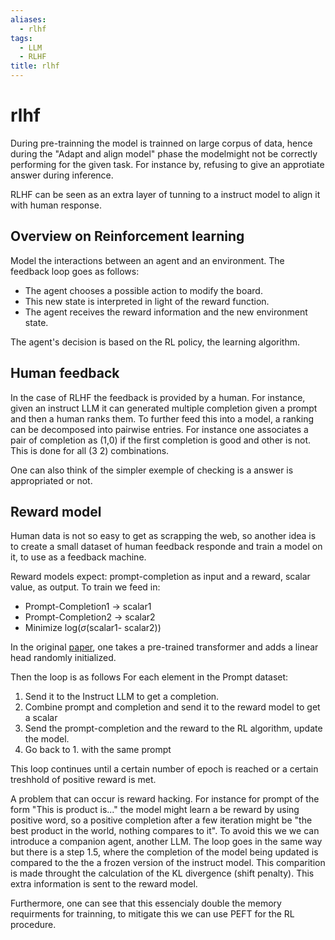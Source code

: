 ```yaml
---
aliases:
  - rlhf
tags:
  - LLM
  - RLHF
title: rlhf
---
```


# rlhf
During pre-trainning the model is trainned on large corpus of data, hence during the "Adapt and align model" phase the modelmight not be correctly performing for the given task. For instance by, refusing to give an approtiate answer during inference.

RLHF can be seen as an extra layer of tunning to a instruct model to align it with human response.

## Overview on Reinforcement learning

Model the interactions between an agent and an environment.
The feedback loop goes as follows: 

- The agent chooses a possible action to modify the board. 
- This new state is interpreted in light of the reward function. 
- The agent receives the reward information and the new environment state.

The agent's decision is based on the RL policy, the learning algorithm.


## Human feedback
In the case of RLHF the feedback is provided by a human. For instance, given an instruct LLM it can generated multiple completion given a prompt and then a human ranks them. To further feed this into a model, a ranking can be decomposed into pairwise entries.
For instance one associates a pair of completion as (1,0) if the first completion is good and other is not. This is done for all (3 2) combinations.

One can also think of the simpler exemple of checking is a answer is appropriated or not.

## Reward model
Human data is not so easy to get as scrapping the web, so another idea is to create a small dataset of human feedback responde and train a model on it, to use as a feedback machine.

Reward models expect: prompt-completion as input and a reward, scalar value, as output. To train we feed in:
- Prompt-Completion1 -> scalar1
- Prompt-Completion2 -> scalar2
- Minimize log($\sigma$(scalar1- scalar2))

In the original [paper](https://arxiv.org/pdf/2009.01325), one takes a pre-trained transformer and adds a linear head randomly initialized.

Then the loop is as follows For each element in the Prompt dataset:
1. Send it to the Instruct LLM to get a completion.
2. Combine prompt and completion and send it to the reward model to get a scalar
3. Send the prompt-completion and the reward to the RL algorithm, update the model.
4. Go back to 1. with the same prompt 

This loop continues until a certain number of epoch is reached or a certain treshhold of positive reward is met.

A problem that can occur is reward hacking. For instance for prompt of the form "This is product is..." the model might learn a be reward by using positive word, so a positive completion after a few iteration might be "the best product in the world, nothing compares to it". To avoid this we we can introduce a companion agent, another LLM. The loop goes in the same way but there is a step 1.5, where the completion of the model being updated is compared to the the a frozen version of the instruct model. This comparition is made throught the calculation of the KL divergence (shift penalty). This extra information is sent to the reward model.

Furthermore, one can see that this essencialy double the memory requirments for trainning, to mitigate this we can use PEFT for the RL procedure.
